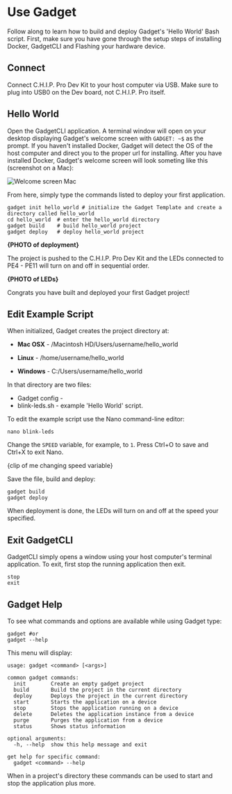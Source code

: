 # Use Gadget

Follow along to learn how to build and deploy Gadget's 'Hello World' Bash script. First, make sure you have gone through the setup steps of installing Docker, GadgetCLI and Flashing your hardware device.

## Connect 

Connect C.H.I.P. Pro Dev Kit to your host computer via USB. Make sure to plug into USB0 on the Dev board, not C.H.I.P. Pro itself. 

## Hello World

Open the GadgetCLI application. A terminal window will open on your desktop displaying Gadget's welcome screen with `GADGET: ~$` as the prompt. If you haven't installed Docker, Gadget will detect the OS of the host computer and direct you to the proper url for installing. After you have installed Docker, Gadget's welcome screen will look someting like this (screenshot on a Mac): 

![Welcome screen Mac](images/welcomeFlash.png)

From here, simply type the commands listed to deploy your first application. 

```shell
gadget init hello_world	# initialize the Gadget Template and create a directory called hello_world
cd hello_world	# enter the hello_world directory
gadget build	# build hello_world project 
gadget deploy	# deploy hello_world project
```
**{PHOTO of deployment}**

The project is pushed to the C.H.I.P. Pro Dev Kit and the LEDs connected to PE4 - PE11 will turn on and off in sequential order. 

**{PHOTO of LEDs}**

Congrats you have built and deployed your first Gadget project!

## Edit Example Script
When initialized, Gadget creates the project directory at:

* **Mac OSX** - /Macintosh HD/Users/username/hello_world

* **Linux** - /home/username/hello_world

* **Windows** - C:/Users/username/hello_world

In that directory are two files:

* Gadget config - 
* blink-leds.sh - example 'Hello World' script.

To edit the example script use the Nano command-line editor: 

```shell
nano blink-leds
```

Change the `SPEED` variable, for example, to `1`. Press Ctrl+O to save and Ctrl+X to exit Nano.

{clip of me changing speed variable}

Save the file, build and deploy:

```shell
gadget build 
gadget deploy
```

When deployment is done, the LEDs will turn on and off at the speed your specified. 

## Exit GadgetCLI

GadgetCLI simply opens a window using your host computer's terminal application. To exit, first stop the running application then exit. 

```shell
stop
exit 
```

## Gadget Help

To see what commands and options are available while using Gadget type:

```shell
gadget #or 
gadget --help
```

This menu will display:

```shell
usage: gadget <command> [<args>]

common gadget commands: 
  init        Create an empty gadget project 
  build       Build the project in the current directory
  deploy      Deploys the project in the current directory
  start       Starts the application on a device
  stop        Stops the application running on a device
  delete      Deletes the application instance from a device
  purge       Purges the application from a device
  status      Shows status information

optional arguments:
  -h, --help  show this help message and exit

get help for specific command:
  gadget <command> --help
```

When in a project's directory these commands can be used to start and stop the application plus more.
 




	
